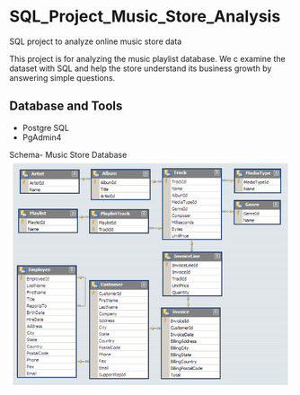 # SQL_Project_Music_Store_Analysis
SQL project to analyze online music store data

This project is for analyzing the music playlist database. We c examine the dataset with SQL and help the store understand its business growth by answering simple questions.


## Database and Tools
* Postgre SQL
* PgAdmin4

Schema- Music Store Database  
![MusicDatabaseSchema](https://github.com/Ahmad8684/SQL_Music_Store_Analysis/blob/main/MusicDatabaseSchema.png)
